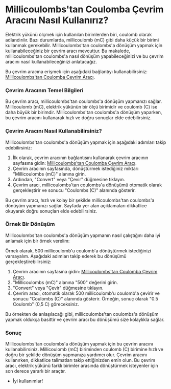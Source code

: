 Millicoulombs'tan Coulomba Çevrim Aracını Nasıl Kullanırız?
===========================================================

Elektrik yükünü ölçmek için kullanılan birimlerden biri, coulomb olarak adlandırılır. Bazı durumlarda, millicoulomb (mC) gibi daha küçük bir birimi kullanmak gerekebilir. Millicoulombs'tan coulombs'a dönüşüm yapmak için kullanabileceğiniz bir çevrim aracı mevcuttur. Bu makalede, millicoulombs'tan coulombs'a nasıl dönüşüm yapabileceğinizi ve bu çevrim aracını nasıl kullanabileceğinizi anlatacağız.

Bu çevrim aracına erişmek için aşağıdaki bağlantıyı kullanabilirsiniz: [Millicoulombs'tan Coulomba Çevrim Aracı](https://www.onlinecalculatorsfree.com/tr/convert/millicoulomb-to-coulomb.html).

### Çevrim Aracının Temel Bilgileri

Bu çevrim aracı, millicoulombs'tan coulombs'a dönüşüm yapmanızı sağlar. Millicoulomb (mC), elektrik yükünün bir ölçü birimidir ve coulomb (C) ise daha büyük bir birimdir. Millicoulombs'tan coulombs'a dönüşüm yaparken, bu çevrim aracını kullanarak hızlı ve doğru sonuçlar elde edebilirsiniz.

### Çevrim Aracını Nasıl Kullanabilirsiniz?

Millicoulombs'tan coulombs'a dönüşüm yapmak için aşağıdaki adımları takip edebilirsiniz:

1. İlk olarak, çevrim aracının bağlantısını kullanarak çevrim aracının sayfasına gidin: [Millicoulombs'tan Coulomba Çevrim Aracı](https://www.onlinecalculatorsfree.com/tr/convert/millicoulomb-to-coulomb.html).
2. Çevrim aracının sayfasında, dönüştürmek istediğiniz miktarı "Millicoulombs (mC)" alanına girin.
3. Ardından, "Convert" veya "Çevir" düğmesine tıklayın.
4. Çevrim aracı, millicoulombs'tan coulombs'a dönüşümü otomatik olarak gerçekleştirir ve sonucu "Coulombs (C)" alanında gösterir.

Bu çevrim aracı, hızlı ve kolay bir şekilde millicoulombs'tan coulombs'a dönüşüm yapmanızı sağlar. Sayfada yer alan açıklamaları dikkatlice okuyarak doğru sonuçları elde edebilirsiniz.

### Örnek Bir Dönüşüm

Millicoulombs'tan coulombs'a dönüşüm yapmanın nasıl çalıştığını daha iyi anlamak için bir örnek verelim:

Örnek olarak, 500 millicoulomb'u coulomb'a dönüştürmek istediğinizi varsayalım. Aşağıdaki adımları takip ederek bu dönüşümü gerçekleştirebilirsiniz:

1. Çevrim aracının sayfasına gidin: [Millicoulombs'tan Coulomba Çevrim Aracı](https://www.onlinecalculatorsfree.com/tr/convert/millicoulomb-to-coulomb.html).
2. "Millicoulombs (mC)" alanına "500" değerini girin.
3. "Convert" veya "Çevir" düğmesine tıklayın.
4. Çevrim aracı, otomatik olarak 500 millicoulomb'u coulomb'a çevirir ve sonucu "Coulombs (C)" alanında gösterir. Örneğin, sonuç olarak "0.5 Coulomb" (0,5 C) göreceksiniz.

Bu örnekten de anlaşılacağı gibi, millicoulombs'tan coulombs'a dönüşüm yapmak oldukça basittir ve çevrim aracı bu dönüşümü size kolaylıkla sağlar.

### Sonuç

Millicoulombs'tan coulombs'a dönüşüm yapmak için bu çevrim aracını kullanabilirsiniz. Millicoulomb (mC) biriminden coulomb (C) birimine hızlı ve doğru bir şekilde dönüşüm yapmanıza yardımcı olur. Çevrim aracını kullanırken, dikkatlice talimatları takip ettiğinizden emin olun. Bu çevrim aracı, elektrik yükünü farklı birimler arasında dönüştürmek isteyenler için son derece yararlı bir araçtır.

- İyi kullanımlar!